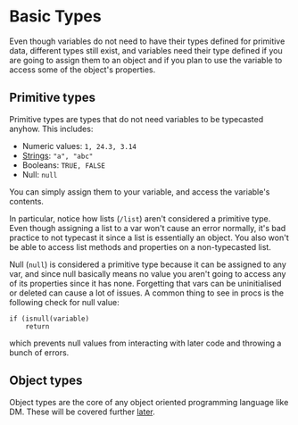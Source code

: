 # Basic Types

Even though variables do not need to have their types defined for primitive data, different types still exist, and variables need their type defined if you are going to assign them to an object and if you plan to use the variable to access some of the object's properties.

## Primitive types

Primitive types are types that do not need variables to be typecasted anyhow. This includes:

* Numeric values: `1, 24.3, 3.14`
* [Strings](../vars/strings.md): `"a", "abc"`
* Booleans: `TRUE, FALSE`
* Null: `null`

You can simply assign them to your variable, and access the variable's contents.

In particular, notice how lists (`/list`) aren't considered a primitive type. Even though assigning a list to a var won't cause an error normally, it's bad practice to not typecast it since a list is essentially an object. You also won't be able to access list methods and properties on a non-typecasted list.

Null (`null`) is considered a primitive type because it can be assigned to any var, and since null basically means no value you aren't going to access any of its properties since it has none.
Forgetting that vars can be uninitialised or deleted can cause a lot of issues. A common thing to see in procs is the following check for null value:
```
if (isnull(variable)
	return
```
which prevents null values from interacting with later code and throwing a bunch of errors.

## Object types

Object types are the core of any object oriented programming language like DM. These will be covered further [later](../objs.md).
